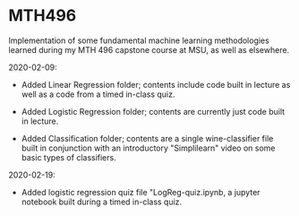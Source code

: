 # MTH496
Implementation of some fundamental machine learning methodologies learned during my MTH 496 capstone course at MSU, as well as elsewhere.

2020-02-09: 

  - Added Linear Regression folder; contents include code built in lecture as well as a code from a timed in-class quiz.
  
  - Added Logistic Regression folder; contents are currently just code built in lecture.
  
  - Added Classification folder; contents are a single wine-classifier file built in conjunction with an introductory "Simplilearn" video   on some basic types of classifiers.
  
2020-02-19:
  
  - Added logistic regression quiz file "LogReg-quiz.ipynb, a jupyter notebook built during a timed in-class quiz.
